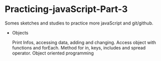 # Practicing-javaScript-Part-3

Somes sketches and studies to practice more javaScript and git/github.

- Objects

  Print Infos, accessing data, adding and changing.
  Access object with functions and forEach.
  Method for in, keys, includes and spread operator.
  Object oriented programming
